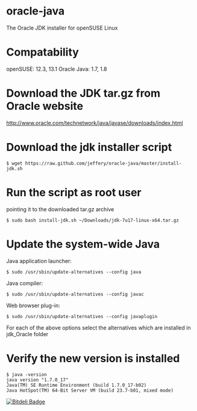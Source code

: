 oracle-java
===========

The Oracle JDK installer for openSUSE Linux

Compatability
=
openSUSE: 12.3, 13.1
Oracle Java: 1.7, 1.8

Download the JDK tar.gz from Oracle website
=
  http://www.oracle.com/technetwork/java/javase/downloads/index.html

Download the jdk installer script
=

    $ wget https://raw.github.com/jeffery/oracle-java/master/install-jdk.sh

Run the script as root user
=
pointing it to the downloaded tar.gz archive

    $ sudo bash install-jdk.sh ~/Downloads/jdk-7u17-linux-x64.tar.gz
    
Update the system-wide Java
=

Java application launcher:
    
    $ sudo /usr/sbin/update-alternatives --config java
    
Java compiler:
    
    $ sudo /usr/sbin/update-alternatives --config javac
    
Web browser plug-in:
    
    $ sudo /usr/sbin/update-alternatives --config javaplugin
    
For each of the above options select the alternatives which are installed in jdk_Oracle folder
    
Verify the new version is installed
=
    $ java -version
    java version "1.7.0_17"
    Java(TM) SE Runtime Environment (build 1.7.0_17-b02)
    Java HotSpot(TM) 64-Bit Server VM (build 23.7-b01, mixed mode)


[![Bitdeli Badge](https://d2weczhvl823v0.cloudfront.net/jeffery/oracle-java/trend.png)](https://bitdeli.com/free "Bitdeli Badge")

